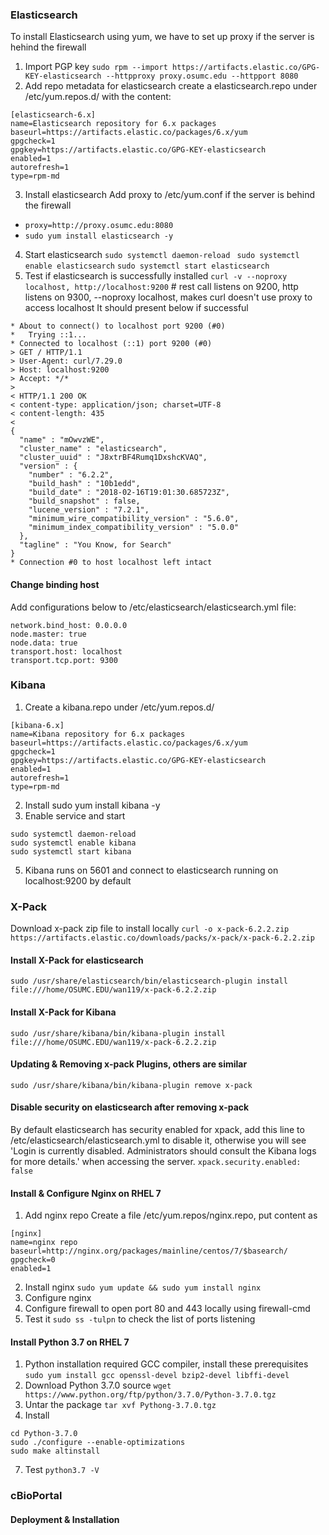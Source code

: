 ### Elasticsearch
To install Elasticsearch using yum, we have to set up proxy if the server is hehind the firewall
1. Import PGP key
`sudo rpm --import https://artifacts.elastic.co/GPG-KEY-elasticsearch --httpproxy proxy.osumc.edu --httpport 8080`
2. Add repo metadata for elasticsearch
create a elasticsearch.repo under /etc/yum.repos.d/ with the content:
```
[elasticsearch-6.x]
name=Elasticsearch repository for 6.x packages
baseurl=https://artifacts.elastic.co/packages/6.x/yum
gpgcheck=1
gpgkey=https://artifacts.elastic.co/GPG-KEY-elasticsearch
enabled=1
autorefresh=1
type=rpm-md
```
3. Install elasticsearch
Add proxy to /etc/yum.conf if the server is behind the firewall
* `proxy=http://proxy.osumc.edu:8080`
* `sudo yum install elasticsearch -y`
4. Start elasticsearch
`sudo systemctl daemon-reload `
`sudo systemctl enable elasticsearch`
`sudo systemctl start elasticsearch`
5. Test if elasticsearch is successfully installed
`curl -v --noproxy localhost, http://localhost:9200` # rest call listens on 9200, http listens on 9300, --noproxy
localhost, makes curl doesn't use proxy to access localhost
It should present below if successful
```
* About to connect() to localhost port 9200 (#0)
*   Trying ::1...
* Connected to localhost (::1) port 9200 (#0)
> GET / HTTP/1.1
> User-Agent: curl/7.29.0
> Host: localhost:9200
> Accept: */*
>
< HTTP/1.1 200 OK
< content-type: application/json; charset=UTF-8
< content-length: 435
<
{
  "name" : "mOwvzWE",
  "cluster_name" : "elasticsearch",
  "cluster_uuid" : "J8xtrBF4Rumq1DxshcKVAQ",
  "version" : {
    "number" : "6.2.2",
    "build_hash" : "10b1edd",
    "build_date" : "2018-02-16T19:01:30.685723Z",
    "build_snapshot" : false,
    "lucene_version" : "7.2.1",
    "minimum_wire_compatibility_version" : "5.6.0",
    "minimum_index_compatibility_version" : "5.0.0"
  },
  "tagline" : "You Know, for Search"
}
* Connection #0 to host localhost left intact
```
#### Change binding host
Add configurations below to /etc/elasticsearch/elasticsearch.yml file:
```
network.bind_host: 0.0.0.0
node.master: true
node.data: true
transport.host: localhost
transport.tcp.port: 9300
```
### Kibana
1. Create a kibana.repo under /etc/yum.repos.d/
```
[kibana-6.x]
name=Kibana repository for 6.x packages
baseurl=https://artifacts.elastic.co/packages/6.x/yum
gpgcheck=1
gpgkey=https://artifacts.elastic.co/GPG-KEY-elasticsearch
enabled=1
autorefresh=1
type=rpm-md
```
2. Install
sudo yum install kibana -y
3. Enable service and start
```
sudo systemctl daemon-reload
sudo systemctl enable kibana
sudo systemctl start kibana
```
5. Kibana runs on 5601 and connect to elasticsearch running on localhost:9200 by default
### X-Pack
Download x-pack zip file to install locally
`curl -o x-pack-6.2.2.zip https://artifacts.elastic.co/downloads/packs/x-pack/x-pack-6.2.2.zip`
#### Install X-Pack for elasticsearch
`sudo /usr/share/elasticsearch/bin/elasticsearch-plugin install file:///home/OSUMC.EDU/wan119/x-pack-6.2.2.zip`
#### Install X-Pack for Kibana
`sudo /usr/share/kibana/bin/kibana-plugin install file:///home/OSUMC.EDU/wan119/x-pack-6.2.2.zip`
#### Updating & Removing x-pack Plugins, others are similar
`sudo /usr/share/kibana/bin/kibana-plugin remove x-pack`
#### Disable security on elasticsearch after removing x-pack
By default elasticsearch has security enabled for xpack, add this line to /etc/elasticsearch/elasticsearch.yml to
disable it, otherwise you will see 'Login is currently disabled. Administrators should consult the Kibana logs for more
details.' when accessing the server.
`xpack.security.enabled: false`
#### Install & Configure Nginx on RHEL 7
1. Add nginx repo
Create a file /etc/yum.repos/nginx.repo, put content as
```
[nginx]
name=nginx repo
baseurl=http://nginx.org/packages/mainline/centos/7/$basearch/
gpgcheck=0
enabled=1
```
2. Install nginx
`sudo yum update && sudo yum install nginx`
3. Configure nginx
4. Configure firewall to open port 80 and 443 locally using firewall-cmd
5. Test it
`sudo ss -tulpn` to check the list of ports listening
#### Install Python 3.7 on RHEL 7
1. Python installation required GCC compiler, install these prerequisites
`sudo yum install gcc openssl-devel bzip2-devel libffi-devel`
2. Download Python 3.7.0 source
`wget https://www.python.org/ftp/python/3.7.0/Python-3.7.0.tgz`
3. Untar the package
`tar xvf Pythong-3.7.0.tgz`
5. Install
```
cd Python-3.7.0
sudo ./configure --enable-optimizations
sudo make altinstall
```
7. Test
`python3.7 -V`
### cBioPortal
#### Deployment & Installation


